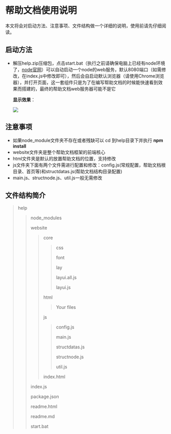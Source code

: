 # 帮助文档使用说明

本文将会对启动方法、注意事项、文件结构做一个详细的说明，使用前请先仔细阅读。

## 启动方法

- 解压help.zip压缩包，点击start.bat（执行之前请确保电脑上已经有node环境了，[node官网](https://nodejs.org/en/)）可以自动启动一个node的web服务，默认8080端口（如需修改，在index.js中修改即可），然后会自启动默认浏览器（请使用Chrome浏览器），并打开页面，这一套组件只是为了在编写帮助文档的时候能快速看到效果而搭建的，最终的帮助文档web服务器可能不是它

  **显示效果**：

  ![](./帮助文档首页.jpg)

## 注意事项

- 如果node_module文件夹不存在或者残缺可以 cd 到help目录下并执行 **npm install** 
- website文件夹是整个帮助文档框架的前端核心
- html文件夹是默认的放置帮助文档的位置，支持修改
- js文件夹下面有两个文件需进行配置和修改：config.js(常规配置，帮助文档根目录、首页等)和structdatas.js(帮助文档结构目录配置)
- main.js、structnode.js、util.js一般无需修改

## 文件结构简介

> help
>
> > node_modules
> >
> > website
> >
> > > core
> > >
> > > > css
> > > >
> > > > font
> > > >
> > > > lay
> > > >
> > > > layui.all.js
> > > >
> > > > layui.js
> > >
> > > html
> > >
> > > > Your files
> > >
> > > js
> > >
> > > > config.js
> > > >
> > > > main.js
> > > >
> > > > structdatas.js
> > > >
> > > > structnode.js
> > > >
> > > > util.js
> > >
> > > index.html
> > >
> >
> > index.js
> >
> > package.json
> >
> > readme.html
> >
> > readme.md
> >
> > start.bat

